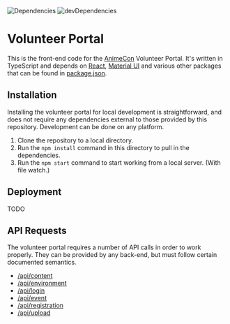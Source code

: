![Dependencies](https://david-dm.org/animenl/portal.svg) ![devDependencies](https://david-dm.org/animenl/portal/dev-status.svg)

# Volunteer Portal
This is the front-end code for the [AnimeCon](https://animecon.nl/) Volunteer Portal. It's written
in TypeScript and depends on [React](https://reactjs.org/), [Material UI](https://material-ui.com/)
and various other packages that can be found in [package.json](package.json).

## Installation
Installing the volunteer portal for local development is straightforward, and does not require any
dependencies external to those provided by this repository. Development can be done on any platform.

  1. Clone the repository to a local directory.
  1. Run the `npm install` command in this directory to pull in the dependencies.
  1. Run the `npm start` command to start working from a local server. (With file watch.)

## Deployment
TODO

## API Requests
The volunteer portal requires a number of API calls in order to work properly. They can be provided
by any back-end, but must follow certain documented semantics.

  * [/api/content](API.md#apicontent)
  * [/api/environment](API.md#apienvironment)
  * [/api/login](API.md#apilogin)
  * [/api/event](API.md#apievent)
  * [/api/registration](API.md#apiregistration)
  * [/api/upload](API.md#apiupload)
